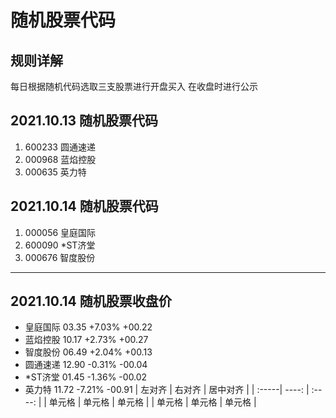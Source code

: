 # 随机股票代码
## 规则详解
每日根据随机代码选取三支股票进行开盘买入
在收盘时进行公示
## 2021.10.13 随机股票代码
1. 600233  圆通速递
1. 000968  蓝焰控股
1. 000635  英力特
## 2021.10.14 随机股票代码
1. 000056  皇庭国际
1. 600090  *ST济堂
1. 000676  智度股份
***
## 2021.10.14 随机股票收盘价
* 皇庭国际 03.35 +7.03% +00.22
* 蓝焰控股 10.17 +2.73% +00.27
* 智度股份 06.49 +2.04% +00.13
* 圆通速递 12.90 -0.31% -00.04
* *ST济堂  01.45 -1.36% -00.02
* 英力特   11.72 -7.21% -00.91
| 左对齐 | 右对齐 | 居中对齐 |
| :-----| ----: | :----: |
| 单元格 | 单元格 | 单元格 |
| 单元格 | 单元格 | 单元格 |
